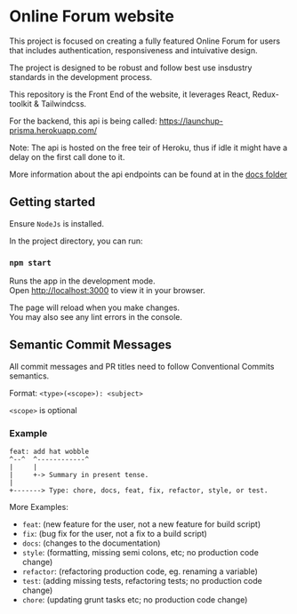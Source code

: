 # Online Forum website

This project is focused on creating a fully featured Online Forum for users that includes authentication, responsiveness and intuivative design.

The project is designed to be robust and follow best use insdustry standards in the development process.

This repository is the Front End of the website, it leverages React, Redux-toolkit & Tailwindcss.

For the backend, this api is being called: <https://launchup-prisma.herokuapp.com/>

Note: The api is hosted on the free teir of Heroku, thus if idle it might have a delay on the first call done to it.

More information about the api endpoints can be found at in the [docs folder](docs/endpoints.md)

## Getting started

Ensure `NodeJs` is installed.

In the project directory, you can run:

### `npm start`

Runs the app in the development mode.\
Open [http://localhost:3000](http://localhost:3000) to view it in your browser.

The page will reload when you make changes.\
You may also see any lint errors in the console.

## Semantic Commit Messages

All commit messages and PR titles need to follow Conventional Commits semantics.

Format: `<type>(<scope>): <subject>`

`<scope>` is optional

### Example

```
feat: add hat wobble
^--^  ^------------^
|     |
|     +-> Summary in present tense.
|
+-------> Type: chore, docs, feat, fix, refactor, style, or test.
```

More Examples:

- `feat`: (new feature for the user, not a new feature for build script)
- `fix`: (bug fix for the user, not a fix to a build script)
- `docs`: (changes to the documentation)
- `style`: (formatting, missing semi colons, etc; no production code change)
- `refactor`: (refactoring production code, eg. renaming a variable)
- `test`: (adding missing tests, refactoring tests; no production code change)
- `chore`: (updating grunt tasks etc; no production code change)
